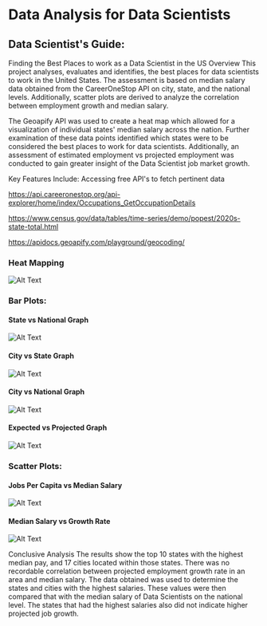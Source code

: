 # Data Analysis for Data Scientists

## Data Scientist's Guide: 
Finding the Best Places to work as a Data Scientist in the US Overview This project analyses, evaluates and identifies, the best places for data scientists to work in the United States. The assessment is based on median salary data obtained from the CareerOneStop API on city, state, and the national levels. Additionally, scatter plots are derived to analyze the correlation between employment growth and median salary.

The Geoapify API was used to create a heat map which allowed for a visualization of individual states' median salary across the nation. Further examination of these data points identified which states were to be considered the best places to work for data scientists. Additionally, an assessment of estimated employment vs projected employment was conducted to gain greater insight of the Data Scientist job market growth.

Key Features Include: Accessing free API's to fetch pertinent data 
  
  https://api.careeronestop.org/api-explorer/home/index/Occupations_GetOccupationDetails 
  
  https://www.census.gov/data/tables/time-series/demo/popest/2020s-state-total.html
  
  https://apidocs.geoapify.com/playground/geocoding/ 

### Heat Mapping
![Alt Text](https://github.com/peatk/Group3_Project_-1/blob/main/graphs/Heatmap.png)


### Bar Plots:
#### State vs National Graph
![Alt Text](https://github.com/peatk/Group3_Project_-1/blob/main/graphs/SvNMed.jpg)

#### City vs State Graph
![Alt Text](https://github.com/peatk/Group3_Project_-1/blob/main/graphs/CvSMedian.jpg)

#### City vs National Graph
![Alt Text](https://github.com/peatk/Group3_Project_-1/blob/main/graphs/CvNMed.jpg)

#### Expected vs Projected Graph
![Alt Text](https://github.com/peatk/Group3_Project_-1/blob/main/graphs/download.png)


### Scatter Plots:
#### Jobs Per Capita vs Median Salary
![Alt Text](https://github.com/peatk/Group3_Project_-1/blob/main/graphs/scatter_JobsPerCapita_MedianSalary.png)

#### Median Salary vs Growth Rate
![Alt Text](https://github.com/peatk/Group3_Project_-1/blob/main/graphs/scatter_MedianSalary_GrowthRate.png)

Conclusive Analysis The results show the top 10 states with the highest median pay, and 17 cities located within those states. There was no recordable correlation between projected employment growth rate in an area and median salary. The data obtained was used to determine the states and cities with the highest salaries. These values were then compared that with the median salary of Data Scientists on the national level. The states that had the highest salaries also did not indicate higher projected job growth.



